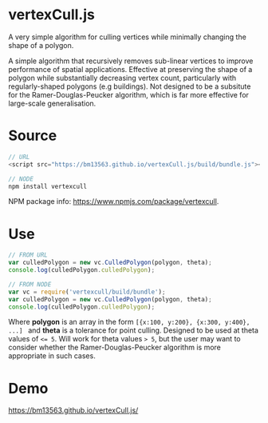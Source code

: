 # vertexCull.js
A very simple algorithm for culling vertices while minimally changing the shape of a polygon.

A simple algorithm that recursively removes sub-linear vertices to improve performance of spatial applications. Effective at preserving the shape of a polygon while substantially decreasing vertex count, particularly  with regularly-shaped polygons (e.g buildings).  Not designed to be a subsitute for the Ramer-Douglas-Peucker algorithm, which is far more effective for large-scale generalisation.

# Source

```javascript
// URL
<script src="https://bm13563.github.io/vertexCull.js/build/bundle.js"></script>

// NODE
npm install vertexcull
```

NPM package info: https://www.npmjs.com/package/vertexcull.

# Use

```javascript
// FROM URL
var culledPolygon = new vc.CulledPolygon(polygon, theta);
console.log(culledPolygon.culledPolygon);

// FROM NODE
var vc = require('vertexcull/build/bundle');
var culledPolygon = new vc.CulledPolygon(polygon, theta);
console.log(culledPolygon.culledPolygon);
```
Where **polygon** is an array in the form ```[{x:100, y:200}, {x:300, y:400}, ...] ``` and **theta** is a tolerance for point culling. Designed to be used at theta values of ```<= 5```. Will work for theta values ```> 5```, but the user may want to consider whether the Ramer-Douglas-Peucker algorithm is more appropriate in such cases.

# Demo
https://bm13563.github.io/vertexCull.js/
